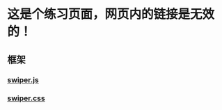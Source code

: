 # 这是个练习页面，网页内的链接是无效的！

## 框架
### [swiper.js](http://www.swiper.com.cn/)
### [swiper.css]((http://www.swiper.com.cn/))
